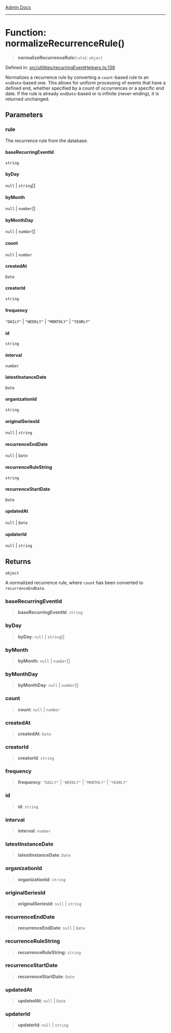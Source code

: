 [Admin Docs](/)

***

# Function: normalizeRecurrenceRule()

> **normalizeRecurrenceRule**(`rule`): `object`

Defined in: [src/utilities/recurringEventHelpers.ts:138](https://github.com/Sourya07/talawa-api/blob/4e4298c85a0d2c28affa824f2aab7ec32b5f3ac5/src/utilities/recurringEventHelpers.ts#L138)

Normalizes a recurrence rule by converting a `count`-based rule to an `endDate`-based one.
This allows for uniform processing of events that have a defined end, whether specified
by a count of occurrences or a specific end date. If the rule is already `endDate`-based
or is infinite (never-ending), it is returned unchanged.

## Parameters

### rule

The recurrence rule from the database.

#### baseRecurringEventId

`string`

#### byDay

`null` \| `string`[]

#### byMonth

`null` \| `number`[]

#### byMonthDay

`null` \| `number`[]

#### count

`null` \| `number`

#### createdAt

`Date`

#### creatorId

`string`

#### frequency

`"DAILY"` \| `"WEEKLY"` \| `"MONTHLY"` \| `"YEARLY"`

#### id

`string`

#### interval

`number`

#### latestInstanceDate

`Date`

#### organizationId

`string`

#### originalSeriesId

`null` \| `string`

#### recurrenceEndDate

`null` \| `Date`

#### recurrenceRuleString

`string`

#### recurrenceStartDate

`Date`

#### updatedAt

`null` \| `Date`

#### updaterId

`null` \| `string`

## Returns

`object`

A normalized recurrence rule, where `count` has been converted to `recurrenceEndDate`.

### baseRecurringEventId

> **baseRecurringEventId**: `string`

### byDay

> **byDay**: `null` \| `string`[]

### byMonth

> **byMonth**: `null` \| `number`[]

### byMonthDay

> **byMonthDay**: `null` \| `number`[]

### count

> **count**: `null` \| `number`

### createdAt

> **createdAt**: `Date`

### creatorId

> **creatorId**: `string`

### frequency

> **frequency**: `"DAILY"` \| `"WEEKLY"` \| `"MONTHLY"` \| `"YEARLY"`

### id

> **id**: `string`

### interval

> **interval**: `number`

### latestInstanceDate

> **latestInstanceDate**: `Date`

### organizationId

> **organizationId**: `string`

### originalSeriesId

> **originalSeriesId**: `null` \| `string`

### recurrenceEndDate

> **recurrenceEndDate**: `null` \| `Date`

### recurrenceRuleString

> **recurrenceRuleString**: `string`

### recurrenceStartDate

> **recurrenceStartDate**: `Date`

### updatedAt

> **updatedAt**: `null` \| `Date`

### updaterId

> **updaterId**: `null` \| `string`
